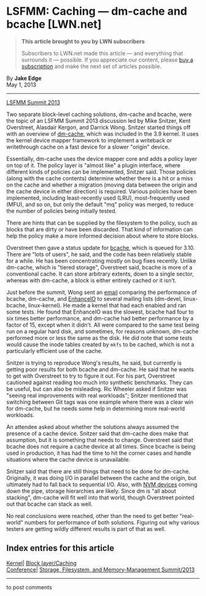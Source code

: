 # LSFMM: Caching — dm-cache and bcache [LWN.net]

> **This article brought to you by LWN subscribers**
> 
> Subscribers to LWN.net made this article — and everything that surrounds it — possible. If you appreciate our content, please [buy a subscription](/Promo/nst-nag3/subscribe) and make the next set of articles possible. 

By **Jake Edge**  
May 1, 2013 

* * *

[LSFMM Summit 2013](/Articles/LSFMM2013/)

Two separate block-level caching solutions, dm-cache and bcache, were the topic of an LSFMM Summit 2013 discussion led by Mike Snitzer, Kent Overstreet, Alasdair Kergon, and Darrick Wong. Snitzer started things off with an overview of [dm-cache](/Articles/540996/), which was included in the 3.9 kernel. It uses the kernel device mapper framework to implement a writeback or writethrough cache on a fast device for a slower "origin" device. 

Essentially, dm-cache uses the device mapper core and adds a policy layer on top of it. The policy layer is "almost like" a plugin interface, where different kinds of policies can be implemented, Snitzer said. Those policies (along with the cache contents) determine whether there is a hit or a miss on the cache and whether a migration (moving data between the origin and the cache device in either direction) is required. Various policies have been implemented, including least-recently used (LRU), most-frequently used (MFU), and so on, but only the default "mq" policy was merged, to reduce the number of policies being initially tested. 

There are hints that can be supplied by the filesystem to the policy, such as blocks that are dirty or have been discarded. That kind of information can help the policy make a more informed decision about where to store blocks. 

Overstreet then gave a status update for [bcache](/Articles/497024/), which is queued for 3.10. There are "lots of users", he said, and the code has been relatively stable for a while. He has been concentrating mostly on bug fixes recently. Unlike dm-cache, which is "tiered storage", Overstreet said, bcache is more of a conventional cache. It can store arbitrary extents, down to a single sector, whereas with dm-cache, a block is either entirely cached or it isn't. 

Just before the summit, Wong sent an [email](https://www.redhat.com/archives/dm-devel/2013-April/msg00068.html) comparing the performance of bcache, dm-cache, and [EnhanceIO](https://github.com/stec-inc/EnhanceIO) to several mailing lists (dm-devel, linux-bcache, linux-kernel). He made a kernel that had each enabled and ran some tests. He found that EnhanceIO was the slowest, bcache had four to six times better performance, and dm-cache had better performance by a factor of 15, except when it didn't. All were compared to the same test being run on a regular hard disk, and sometimes, for reasons unknown, dm-cache performed more or less the same as the disk. He did note that some tests would cause the inode tables created by `mkfs` to be cached, which is not a particularly efficient use of the cache. 

Snitzer is trying to reproduce Wong's results, he said, but currently is getting poor results for both bcache and dm-cache. He said that he wants to get with Overstreet to try to figure it out. For his part, Overstreet cautioned against reading too much into synthetic benchmarks. They can be useful, but can also be misleading. Ric Wheeler asked if Snitzer was "seeing real improvements with real workloads"; Snitzer mentioned that switching between Git tags was one example where there was a clear win for dm-cache, but he needs some help in determining more real-world workloads. 

An attendee asked about whether the solutions always assumed the presence of a cache device. Snitzer said that dm-cache does make that assumption, but it is something that needs to change. Overstreet said that bcache does not require a cache device at all times. Since bcache is being used in production, it has had the time to hit the corner cases and handle situations where the cache device is unavailable. 

Snitzer said that there are still things that need to be done for dm-cache. Originally, it was doing I/O in parallel between the cache and the origin, but ultimately had to fall back to sequential I/O. Also, with [NVM devices](/Articles/547903/) coming down the pipe, storage hierarchies are likely. Since dm is "all about stacking", dm-cache will fit well into that world, though Overstreet pointed out that bcache can stack as well. 

No real conclusions were reached, other than the need to get better "real-world" numbers for performance of both solutions. Figuring out why various testers are getting wildly different results is part of that as well. 

  
Index entries for this article  
---  
[Kernel](/Kernel/Index)| [Block layer/Caching](/Kernel/Index#Block_layer-Caching)  
[Conference](/Archives/ConferenceIndex/)| [Storage, Filesystem, and Memory-Management Summit/2013](/Archives/ConferenceIndex/#Storage_Filesystem_and_Memory-Management_Summit-2013)  
  


* * *

to post comments 
